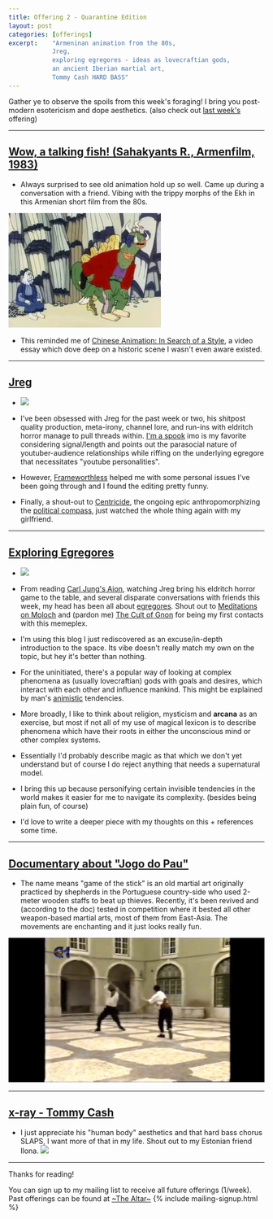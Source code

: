 ```yaml
---
title: Offering 2 - Quarantine Edition
layout: post
categories: [offerings]
excerpt:    "Armeninan animation from the 80s, 
            Jreg, 
            exploring egregores - ideas as lovecraftian gods, 
            an ancient Iberian martial art, 
            Tommy Cash HARD BASS"
---
```

Gather ye to observe the spoils from this week's foraging! I bring you post-modern esotericism and dope aesthetics. (also check out [last week's](offering-1) offering)

***

## [Wow, a talking fish! (Sahakyants R., Armenfilm, 1983)](https://youtu.be/kmB4DfG-3K4)
- Always surprised to see old animation hold up so well. Came up during a conversation with a friend. Vibing with the trippy morphs of the Ekh in this Armenian short film from the 80s. 

![](/assets/img/Sahakyants_R._Wow,_a_talking_fish_(Armenfilm,_1983).gif)

- This reminded me of [Chinese Animation: In Search of a Style](https://www.youtube.com/watch?v=Xwx6i4IQcFw), a video essay which dove deep on a historic scene I wasn't even aware existed.

***

## [Jreg](https://youtu.be/Yqv9LGkG_7Q)
- ![](https://firebasestorage.googleapis.com/v0/b/firescript-577a2.appspot.com/o/imgs%2Fapp%2Fxiqo%2FRk_QNEG3j3?alt=media&token=7faf7fbc-4257-4364-a21e-99165b172a9b)
- I've been obsessed with Jreg for the past week or two, his shitpost quality production, meta-irony, channel lore, and run-ins with eldritch horror manage to pull threads within. 
[I'm a spook](https://youtu.be/Yqv9LGkG_7Q) imo is my favorite considering signal/length and points out the parasocial nature of youtuber-audience relationships while riffing on the underlying egregore that necessitates "youtube personalities". 

- However, [Frameworthless](https://www.youtube.com/watch?v=WYhhUcYN4mw) helped me with some personal issues I've been going through and I found the editing pretty funny.

- Finally, a shout-out to [Centricide](https://www.youtube.com/watch?v=cTFiTqe1sng&list=PLGALsgF3LJjxcs7Hc9aPZwPqd1toJbcrJ), the ongoing epic anthropomorphizing the [political compass](https://upload.wikimedia.org/wikipedia/commons/thumb/6/62/Political_Compass_yellow_LibRight.svg/543px-Political_Compass_yellow_LibRight.svg.png), just watched the whole thing again with my girlfriend.

***

## [Exploring Egregores](https://exploringegregores.wordpress.com/who-worships-an-evil-god-2/)

- ![](https://firebasestorage.googleapis.com/v0/b/firescript-577a2.appspot.com/o/imgs%2Fapp%2Fxiqo%2FRoY_b_yERL?alt=media&token=c52e65b6-7ade-4cbd-bfb4-1a9f7d4e939b)

- From reading [Carl Jung's Aion](https://en.wikipedia.org/wiki/Aion:_Researches_into_the_Phenomenology_of_the_Self), watching Jreg bring his eldritch horror game to the table, and several disparate conversations with friends this week, my head has been all about [egregores](https://en.wikipedia.org/wiki/Egregore). Shout out to [Meditations on Moloch](https://slatestarcodex.com/2014/07/30/meditations-on-moloch/) and (pardon me) [The Cult of Gnon](http://www.xenosystems.net/the-cult-of-gnon/) for being my first contacts with this memeplex.

- I'm using this blog I just rediscovered as an excuse/in-depth introduction to the space. Its vibe doesn't really match my own on the topic, but hey it's better than nothing.

- For the uninitiated, there's a popular way of looking at complex phenomena as (usually lovecraftian) gods with goals and desires, which interact with each other and influence mankind. This might be explained by man's [animistic](https://en.wikipedia.org/wiki/Animism) tendencies.

- More broadly, I like to think about religion, mysticism and __arcana__ as an exercise, but most if not all of my use of magical lexicon is to describe phenomena which have their roots in either the unconscious mind or other complex systems.

- Essentially I'd probably describe magic as that which we don't yet understand but of course I do reject anything that needs a supernatural model.

- I bring this up because personifying certain invisible tendencies in the world makes it easier for me to navigate its complexity. (besides being plain fun, of course)

- I'd love to write a deeper piece with my thoughts on this + references some time.


***

## [Documentary about "Jogo do Pau"](https://youtu.be/ajMnwhKgr1s)
- The name means "game of the stick" is an old martial art originally practiced by shepherds in the Portuguese country-side who used 2-meter wooden staffs to beat up thieves. Recently, it's been revived and (according to the doc) tested in competition where it bested all other weapon-based martial arts, most of them from East-Asia. The movements are enchanting and it just looks really fun. 

![](/assets/img/Jogo_do_Pau_Documentary_Master_Russo_1991.gif)

***

## [x-ray - Tommy Cash](https://youtu.be/K5kD_vYnbe4)
- I just appreciate his "human body" aesthetics and that hard bass chorus SLAPS, I want more of that in my life. Shout out to my Estonian friend Ilona. 
![](https://firebasestorage.googleapis.com/v0/b/firescript-577a2.appspot.com/o/imgs%2Fapp%2Fxiqo%2FOQb16ALPor?alt=media&token=12da2c73-e9fc-464c-b86a-12e1c7c1d515)
    
***

Thanks for reading!

You can sign up to my mailing list to receive all future offerings (1/week). Past offerings can be found at [~The Altar~](_projects/the-altar.md)
{% include mailing-signup.html %}
